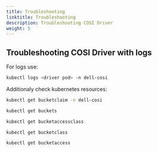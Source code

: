 ```yaml
---
title: Troubleshooting
linktitle: Troubleshooting
description: Troubleshooting COSI Driver
weight: 5
---
```


## Troubleshooting COSI Driver with logs

For logs use:

```bash
kubectl logs <driver pod> -n dell-cosi
```

Additionaly check kubernetes resources:

```bash
kubectl get bucketclaim -n dell-cosi
```
```bash
kubectl get buckets
```
```bash
kubectl get bucketaccessclass
```
```bash
kubectl get bucketclass
```
```bash
kubectl get bucketaccess
```
